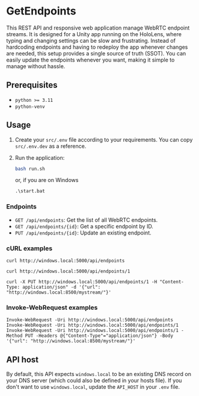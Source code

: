 # GetEndpoints

This REST API and responsive web application manage WebRTC endpoint streams. It is designed for a Unity app running on the HoloLens, where typing and changing settings can be slow and frustrating. Instead of hardcoding endpoints and having to redeploy the app whenever changes are needed, this setup provides a single source of truth (SSOT). You can easily update the endpoints whenever you want, making it simple to manage without hassle.

## Prerequisites

- `python >= 3.11`
- `python-venv`

## Usage

1. Create your `src/.env` file according to your requirements. You can copy `src/.env.dev` as a reference.

2. Run the application:

   ```bash
   bash run.sh
   ```

   or, if you are on Windows

   ```ps
   .\start.bat
   ```

### Endpoints

- `GET /api/endpoints`: Get the list of all WebRTC endpoints.
- `GET /api/endpoints/{id}`: Get a specific endpoint by ID.
- `PUT /api/endpoints/{id}`: Update an existing endpoint.

### cURL examples

```
curl http://windows.local:5000/api/endpoints

curl http://windows.local:5000/api/endpoints/1

curl -X PUT http://windows.local:5000/api/endpoints/1 -H "Content-Type: application/json" -d '{"url": "http://windows.local:8500/mystream/"}'
```

### Invoke-WebRequest examples

```
Invoke-WebRequest -Uri http://windows.local:5000/api/endpoints
Invoke-WebRequest -Uri http://windows.local:5000/api/endpoints/1
Invoke-WebRequest -Uri http://windows.local:5000/api/endpoints/1 -Method PUT -Headers @{"Content-Type"="application/json"} -Body '{"url": "http://windows.local:8500/mystream/"}'
```

## API host

By default, this API expects `windows.local` to be an existing DNS record on your DNS server (which could also be defined in your hosts file). If you don't want to use `windows.local`, update the `API_HOST` in your `.env` file.
